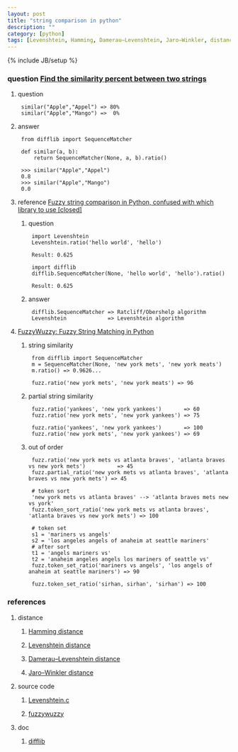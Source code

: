 ```yaml
---
layout: post
title: "string comparison in python"
description: ""
category: [python]
tags: [Levenshtein, Hamming, Damerau–Levenshtein, Jaro–Winkler, distance, difflib, fuzzywuzzy]
---
```

{% include JB/setup %}


### question [Find the similarity percent between two strings](http://stackoverflow.com/questions/17388213/find-the-similarity-percent-between-two-strings)

1. question

        similar("Apple","Appel") => 80%
        similar("Apple","Mango") =>  0%

1. answer

        from difflib import SequenceMatcher

        def similar(a, b):
            return SequenceMatcher(None, a, b).ratio()

        >>> similar("Apple","Appel")
        0.8
        >>> similar("Apple","Mango")
        0.0

1. reference [Fuzzy string comparison in Python, confused with which library to use [closed]](http://stackoverflow.com/questions/6690739/fuzzy-string-comparison-in-python-confused-with-which-library-to-use)

    1. question

            import Levenshtein
            Levenshtein.ratio('hello world', 'hello')

            Result: 0.625

            import difflib
            difflib.SequenceMatcher(None, 'hello world', 'hello').ratio()

            Result: 0.625

    1. answer

            difflib.SequenceMatcher => Ratcliff/Obershelp algorithm
            Levenshtein             => Levenshtein algorithm

1. [FuzzyWuzzy: Fuzzy String Matching in Python](http://chairnerd.seatgeek.com/fuzzywuzzy-fuzzy-string-matching-in-python/)

    1. string similarity

            from difflib import SequenceMatcher
            m = SequenceMatcher(None, 'new york mets', 'new york meats')
            m.ratio() => 0.9626...

            fuzz.ratio('new york mets', 'new york meats') => 96

    1. partial string similarity

            fuzz.ratio('yankees', 'new york yankees')       => 60
            fuzz.ratio('new york mets', 'new york yankees') => 75

            fuzz.ratio('yankees', 'new york yankees')       => 100
            fuzz.ratio('new york mets', 'new york yankees') => 69

    1. out of order

            fuzz.ratio('new york mets vs atlanta braves', 'atlanta braves vs new york mets')          => 45
            fuzz.partial_ratio('new york mets vs atlanta braves', 'atlanta braves vs new york mets') => 45

            # token sort
            'new york mets vs atlanta braves' --> 'atlanta braves mets new vs york'
            fuzz.token_sort_ratio('new york mets vs atlanta braves', 'atlanta braves vs new york mets') => 100

            # token set
            s1 = 'mariners vs angels'
            s2 = 'los angeles angels of anaheim at seattle mariners'
            # after sort
            t1 = 'angels mariners vs'
            t2 = 'anaheim angeles angels los mariners of seattle vs'
            fuzz.token_set_ratio('mariners vs angels', 'los angels of anaheim at seattle mariners') => 90

            fuzz.token_set_ratio('sirhan, sirhan', 'sirhan') => 100

### references

1. distance

    1. [Hamming distance](http://en.wikipedia.org/wiki/Hamming_distance)

    1. [Levenshtein distance](http://en.wikipedia.org/wiki/Levenshtein_distance)

    1. [Damerau–Levenshtein distance](http://en.wikipedia.org/wiki/Damerau%E2%80%93Levenshtein_distance)

    1. [Jaro–Winkler distance](http://en.wikipedia.org/wiki/Jaro%E2%80%93Winkler_distance)

1. source code

    1. [Levenshtein.c](http://code.google.com/p/pylevenshtein/source/browse/trunk/Levenshtein.c)

    1. [fuzzywuzzy](https://github.com/seatgeek/fuzzywuzzy)

1. doc

    1. [difflib](https://docs.python.org/2/library/difflib.html)
